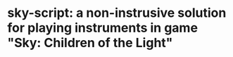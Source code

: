# sky-script: a non-instrusive solution for playing instruments in game "Sky: Children of the Light"
